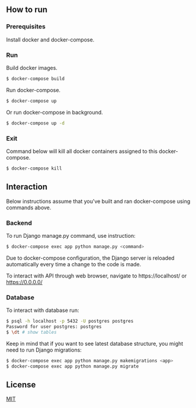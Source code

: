 ## How to run

### Prerequisites
Install docker and docker-compose.

### Run

Build docker images.
```bash
$ docker-compose build
```
Run docker-compose.

```bash
$ docker-compose up
```
Or run docker-compose in background.

```bash
$ docker-compose up -d
```

### Exit

Command below will kill all docker containers assigned to this docker-compose.

```bash
$ docker-compose kill
```

## Interaction

Below instructions assume that you've built and ran docker-compose using commands above.

### Backend

To run Django manage.py command, use instruction:

```bash
$ docker-compose exec app python manage.py <command>
```

Due to docker-compose configuration, the Django server is reloaded automatically every time a change to the code is made. 

To interact with API through web browser, navigate to https://localhost/ or https://0.0.0.0/


### Database
To interact with database run:

```bash
$ psql -h localhost -p 5432 -U postgres postgres
Password for user postgres: postgres
$ \dt # show tables
```
Keep in mind that if you want to see latest database structure, you might need to run Django migrations:

```bash
$ docker-compose exec app python manage.py makemigrations <app>
$ docker-compose exec app python manage.py migrate
```

## License
[MIT](https://choosealicense.com/licenses/mit/)

